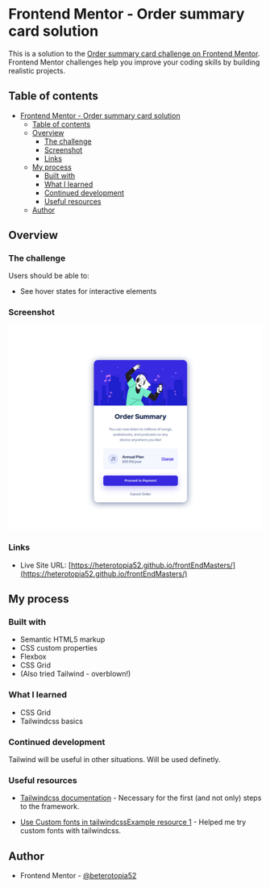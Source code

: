 # Frontend Mentor - Order summary card solution

This is a solution to the [Order summary card challenge on Frontend Mentor](https://www.frontendmentor.io/challenges/order-summary-component-QlPmajDUj). Frontend Mentor challenges help you improve your coding skills by building realistic projects.

## Table of contents

- [Frontend Mentor - Order summary card solution](#frontend-mentor---order-summary-card-solution)
  - [Table of contents](#table-of-contents)
  - [Overview](#overview)
    - [The challenge](#the-challenge)
    - [Screenshot](#screenshot)
    - [Links](#links)
  - [My process](#my-process)
    - [Built with](#built-with)
    - [What I learned](#what-i-learned)
    - [Continued development](#continued-development)
    - [Useful resources](#useful-resources)
  - [Author](#author)


## Overview

### The challenge

Users should be able to:

- See hover states for interactive elements

### Screenshot

![Order summary card solution screenshot](./images/Screenshot.png)

### Links

- Live Site URL: [https://heterotopia52.github.io/frontEndMasters/](https://heterotopia52.github.io/frontEndMasters/)

## My process

### Built with

- Semantic HTML5 markup
- CSS custom properties
- Flexbox
- CSS Grid
- (Also tried Tailwind - overblown!)

### What I learned

* CSS Grid
* Tailwindcss basics

### Continued development

Tailwind will be useful in other situations. Will be used definetly.  

### Useful resources

- [Tailwindcss documentation](https://tailwindcss.com/docs) - Necessary for the first (and not only) steps to the framework.
  
- [Use Custom fonts in tailwindcssExample resource 1](https://medium.com/@vivgui/how-to-use-custom-fonts-with-tailwindcss-25cf0f35631a?source=list-a9963eb29c06----25cf0f35631a----0-------09fcfed51d40------------------------) - Helped me try custom fonts with tailwindcss.

## Author

- Frontend Mentor - [@beterotopia52](https://www.frontendmentor.io/profile/heterotopia52)
